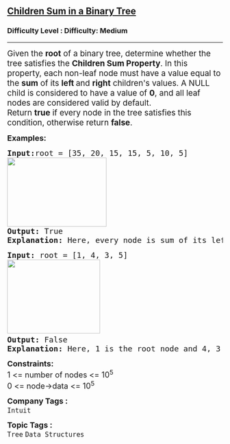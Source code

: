 <h2><a href="https://www.geeksforgeeks.org/problems/children-sum-parent/1">Children Sum in a Binary Tree</a></h2><h3>Difficulty Level : Difficulty: Medium</h3><hr><div class="problems_problem_content__Xm_eO"><p data-pm-slice="0 0 []"><span style="font-size: 14pt;">Given the <strong>root</strong> of a binary tree, determine whether the tree satisfies the <strong>Children Sum Property</strong>. In this property, each non-leaf node must have a value equal to the <strong>sum</strong> of its <strong>left </strong>and <strong>right</strong> children's values. A NULL child is considered to have a value of <strong>0</strong>, and all leaf nodes are considered valid by default.<br></span><span style="font-size: 14pt;">Return <strong>true</strong> if every node in the tree satisfies this condition, otherwise return <strong>false</strong>.</span></p>
<p><span style="font-size: 18px;"><strong>Examples:</strong></span></p>
<pre><span style="font-size: 18px;"><strong style="font-size: 18px;">Input:</strong><span style="font-size: 18px;">root =</span><strong style="font-size: 18px;"> </strong><span style="font-size: 18px;">[35, 20, 15, 15, 5, 10, 5]</span></span><br><span style="font-size: 18px;"><strong style="font-size: 18px;"><img src="https://media.geeksforgeeks.org/img-practice/prod/addEditProblem/907368/Web/Other/blobid1_1754457377.webp" width="232" height="161"></strong>
<strong style="font-size: 18px;">Output: </strong><span style="font-size: 18px;">True</span><strong style="font-size: 18px;">
Explanation: </strong><span style="font-size: 18px;">Here, every node is sum of its left and right child.</span></span></pre>
<pre><span style="font-size: 18px;"><strong>Input: </strong>root = [1, 4, 3, 5]<strong><br><img src="https://media.geeksforgeeks.org/img-practice/prod/addEditProblem/907368/Web/Other/blobid2_1754457435.webp" width="217" height="172"></strong>  
<strong>Output: </strong>False<strong>
Explanation: </strong>Here, 1 is the root node and 4, 3 are its child nodes. 4 + 3 = 7 which is not equal to the value of root node. Hence, this tree does not satisfy the given condition.</span></pre>
<p><span style="font-size: 18px;"><strong>Constraints:</strong><br>1 &lt;= number of nodes &lt;= 10<sup>5</sup><br>0 &lt;= node-&gt;data &lt;= 10<sup>5</sup></span></p></div><p><span style=font-size:18px><strong>Company Tags : </strong><br><code>Intuit</code>&nbsp;<br><p><span style=font-size:18px><strong>Topic Tags : </strong><br><code>Tree</code>&nbsp;<code>Data Structures</code>&nbsp;